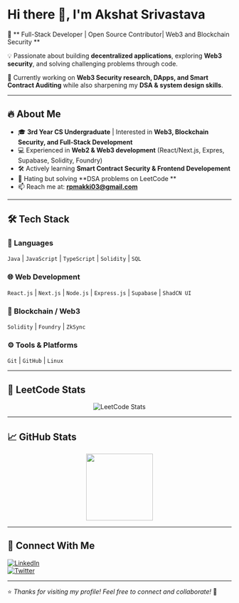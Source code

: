 # Hi there 👋, I'm Akshat Srivastava

🚀 ** Full-Stack Developer | Open Source Contributor| Web3 and Blockchain Security  **  

💡 Passionate about building **decentralized applications**, exploring **Web3 security**, and solving challenging problems through code.  

🎯 Currently working on **Web3 Security research, DApps, and Smart Contract Auditing** while also sharpening my **DSA & system design skills**.

---

## 🔥 About Me
- 🎓 **3rd Year CS Undergraduate** | Interested in **Web3, Blockchain Security, and Full-Stack Development**
- 💻 Experienced in **Web2 & Web3 development** (React/Next.js, Expres, Supabase, Solidity, Foundry)
- 🛠️ Actively learning **Smart Contract Security & Frontend Developement**
- 🧠 Hating but solving **DSA problems on LeetCode ** 
- 📫 Reach me at: **[rpmakki03@gmail.com](mailto:rpmakki03@gmail.com)**

---

## 🛠️ Tech Stack
### 🚀 Languages
`Java`  | `JavaScript` | `TypeScript` | `Solidity` | `SQL`

### 🌐 Web Development
`React.js` | `Next.js` | `Node.js` | `Express.js` | `Supabase` | `ShadCN UI`

### 🔗 Blockchain / Web3
`Solidity` | `Foundry` | `ZkSync`

### ⚙️ Tools & Platforms
`Git` | `GitHub` | `Linux` 

---

## 🧩 LeetCode Stats
<p align="center">
  <img src="https://leetcard.jacoblin.cool/rpmakki?theme=dark&font=Baloo%20Tamma%202&ext=contest" alt="LeetCode Stats" />
</p>

---
## 📈 GitHub Stats
<p align="center">
  
  <img src="https://github-readme-stats.vercel.app/api/top-langs/?username=rpmakki03&layout=compact&theme=radical" height="150"/>
</p>

---

## 🤝 Connect With Me
[![LinkedIn](https://img.shields.io/badge/LinkedIn-blue?style=for-the-badge&logo=linkedin)](https://www.linkedin.com/in/akshat-srivastava-814505216?utm_source=share&utm_campaign=share_via&utm_content=profile&utm_medium=android_app)  
[![Twitter](https://img.shields.io/badge/Twitter-black?style=for-the-badge&logo=twitter)](https://x.com/rpmakki)  


---

⭐️ *Thanks for visiting my profile! Feel free to connect and collaborate!* 🚀

